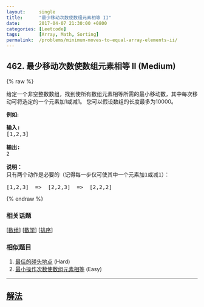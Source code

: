 ```yaml
---
layout:     single
title:      "最少移动次数使数组元素相等 II"
date:       2017-04-07 21:30:00 +0800
categories: [Leetcode]
tags:       [Array, Math, Sorting]
permalink:  /problems/minimum-moves-to-equal-array-elements-ii/
---
```


## 462. 最少移动次数使数组元素相等 II (Medium)

{% raw %}

<p>给定一个非空整数数组，找到使所有数组元素相等所需的最小移动数，其中每次移动可将选定的一个元素加1或减1。 您可以假设数组的长度最多为10000。</p>

<p><strong>例如:</strong></p>

<pre>
<strong>输入:</strong>
[1,2,3]

<strong>输出:</strong>
2

<strong>说明：
</strong>只有两个动作是必要的（记得每一步仅可使其中一个元素加1或减1）： 

[1,2,3]  =&gt;  [2,2,3]  =&gt;  [2,2,2]
</pre>

{% endraw %}

### 相关话题
  [[数组](https://github.com/awesee/leetcode/tree/master/tag/array/README.md)]
  [[数学](https://github.com/awesee/leetcode/tree/master/tag/math/README.md)]
  [[排序](https://github.com/awesee/leetcode/tree/master/tag/sorting/README.md)]

### 相似题目
  1. [最佳的碰头地点](/problems/best-meeting-point) (Hard)
  1. [最小操作次数使数组元素相等](/problems/minimum-moves-to-equal-array-elements) (Easy)

---

## [解法](https://github.com/awesee/leetcode/tree/master/problems/minimum-moves-to-equal-array-elements-ii)
